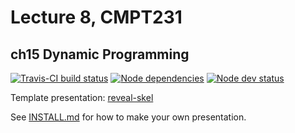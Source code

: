 # Lecture 8, CMPT231
## ch15 Dynamic Programming

[![Travis-CI build status](https://api.travis-ci.org/cmpt231-16fa/lec8.svg)](https://travis-ci.org/github/cmpt231-16fa/lec8)
[![Node dependencies](https://david-dm.org/cmpt231-16fa/lec8.svg)](https://david-dm.org/cmpt231-16fa/lec8)
[![Node dev status](https://david-dm.org/cmpt231-16fa/lec8/dev-status.svg)](https://david-dm.org/cmpt231-16fa/lec8?type=dev)

Template presentation: [reveal-skel](https://github.com/sermons/reveal-skel)

See [INSTALL.md](INSTALL.md)
for how to make your own presentation.
